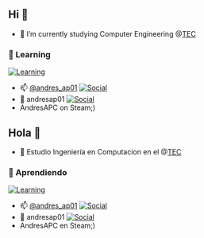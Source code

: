 ## Hi 👋
- 🔭 I’m currently studying Computer Engineering @[TEC](https://www.tec.ac.cr/)
### 🌱 Learning
[![Learning](https://skillicons.dev/icons?i=github,git,py,pycharm,latex)](https://skillicons.dev)
- 📫 [@andres_ap01](https://www.instagram.com/andres_ap01/) [![Social](https://skillicons.dev/icons?i=instagram)](https://skillicons.dev)
- :floppy_disk: andresap01 [![Social](https://skillicons.dev/icons?i=discord)](https://skillicons.dev)
- AndresAPC on Steam;) 

## Hola 👋
- 🔭 Estudio Ingeniería en Computacion en el @[TEC](https://www.tec.ac.cr/)
### 🌱 Aprendiendo
[![Learning](https://skillicons.dev/icons?i=github,git,py,pycharm,latex)](https://skillicons.dev)
- 📫 [@andres_ap01](https://www.instagram.com/andres_ap01/) [![Social](https://skillicons.dev/icons?i=instagram)](https://skillicons.dev)
- :floppy_disk: andresap01 [![Social](https://skillicons.dev/icons?i=discord)](https://skillicons.dev)
- AndresAPC en Steam;) 
